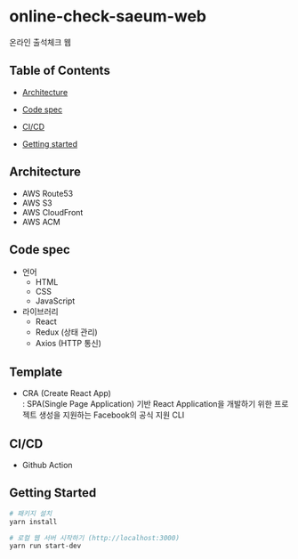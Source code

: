 # online-check-saeum-web

온라인 출석체크 웹

## Table of Contents

- [Architecture](#architecture)

- [Code spec](#code-spec)

- [CI/CD](#ci/cd)

- [Getting started](#getting-started)

## Architecture

- AWS Route53
- AWS S3
- AWS CloudFront
- AWS ACM

## Code spec

- 언어
  - HTML
  - CSS
  - JavaScript
- 라이브러리
  - React
  - Redux (상태 관리)
  - Axios (HTTP 통신)

## Template

- CRA (Create React App)<br>
  : SPA(Single Page Application) 기반 React Application을 개발하기 위한 프로젝트 생성을 지원하는 Facebook의 공식 지원 CLI

## CI/CD

- Github Action

## Getting Started

```bash
# 패키지 설치
yarn install

# 로컬 웹 서버 시작하기 (http://localhost:3000)
yarn run start-dev
```
